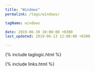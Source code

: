 ```yaml
---
title: "Windows"
permalink: /tags/windows/

tagName: windows

date: 2019-06-30 10:08:00 +0300
last_updated: 2019-06-13 12:00:00 +0300

---
```


{% include taglogic.html %}

{% include links.html %}
